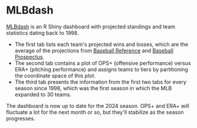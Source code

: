 # MLBdash

[MLBdash](https://twhit.shinyapps.io/MLBdash/) is an R Shiny dashboard with projected standings and team statistics dating back to 1998.

- The first tab lists each team's projected wins and losses, which are the average of the projections from [Baseball Reference](https://www.baseball-reference.com/leagues/majors/2022-playoff-odds.shtml) and [Baseball Prospectus](https://www.baseballprospectus.com/standings/).
- The second tab contains a plot of OPS+ (offensive performance) versus ERA+ (pitching performance) and assigns teams to tiers by partitioning the coordinate space of this plot.
- The third tab presents the information from the first two tabs for every season since 1998, which was the first season in which the MLB expanded to 30 teams.

The dashboard is now up to date for the 2024 season. OPS+ and ERA+ will fluctuate a lot for the next month or so, but they'll stabilize as the season progresses.